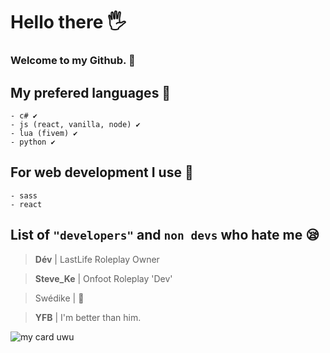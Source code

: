 # Hello there 🖐
### Welcome to my Github. 🥇
## My prefered languages 📔
```
- c# ✔
- js (react, vanilla, node) ✔
- lua (fivem) ✔
- python ✔
```
## For web development I use 📔
```
- sass
- react
```
## List of `"developers"` and `non devs` who hate me 😪
> **Dév** | LastLife Roleplay Owner

> **Steve_Ke** | Onfoot Roleplay 'Dev'

> Swédike | 🐀

> **YFB** | I'm better than him.

![my card uwu](https://github-readme-stats.vercel.app/api?username=lathix&show_icons=true&border_radius=20&title_color=ffffff&hide_border=true&text_color=d9d9d9&bg_color=070707&icon_color=d4d4d4)
